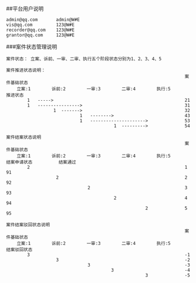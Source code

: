##平台用户说明

	admin@qq.com	   admin@W#E
	vis@qq.com         123@W#E
	recorder@qq.com    123@W#E
	grantor@qq.com     123@W#E


###案件状态管理说明

    案件状态： 立案、诉前、一审、二审、执行五个阶段状态分别为1、2、3、4、5

    案件推进状态说明：
																		案件基础状态
		立案:1		诉前:2		一审:3		二审:4		执行:5			推进状态
			1	----->													21
			1	---------------->										31
					  1  ------->										32
								1	-------->							43
								1	--------------------->				53
											 1  --------->				54

    案件结案状态说明
																		案件基础状态
		立案:1		诉前:2		一审:3		二审:4		执行:5			结案申请状态			结案通过
			2															1					  91
					   2												2					  92
					  			   2									3					  93
											 2							4					  94
														 2				5					  95
														 
    案件结案驳回状态说明
																		案件基础状态
		立案:1		诉前:2		一审:3		二审:4		执行:5			结案驳回状态
			3															-1
					   3												-2
					  			   3									-3
											3							-4
														 3				-5
